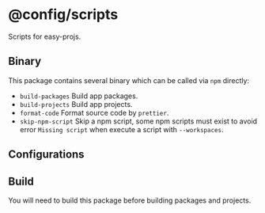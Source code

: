# @config/scripts

Scripts for easy-projs.

## Binary

This package contains several binary which can be called via `npm` directly:

- `build-packages`
  Build app packages.
- `build-projects`
  Build app projects.
- `format-code`
  Format source code by `prettier`.
- `skip-npm-script`
  Skip a npm script, some npm scripts must exist to avoid error `Missing script` when execute a script with `--workspaces`.

## Configurations

## Build

You will need to build this package before building packages and projects.
